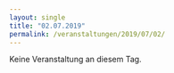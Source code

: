 ```yaml
---
layout: single
title: "02.07.2019"
permalink: /veranstaltungen/2019/07/02/
---
```


Keine Veranstaltung an diesem Tag.
